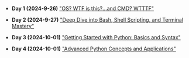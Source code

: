 - **Day 1 (2024-9-26)** ["OS? WTF is this?...and CMD? WTTTF"](./01.md)

- **Day 2 (2024-9-27)** ["Deep Dive into Bash, Shell Scripting, and Terminal Mastery"](./02.md)

- **Day 3 (2024-10-01)** ["Getting Started with Python: Basics and Syntax"](./03.md)

- **Day 4 (2024-10-01)** ["Advanced Python Concepts and Applications"](./04.md)
